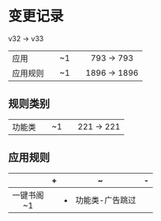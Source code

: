 # 变更记录

v32 -> v33

||||||
|-|:-:|:-:|:-:|:-:|
|应用||~1||793 -> 793|
|应用规则||~1||1896 -> 1896|

## 规则类别

||||||
|-|:-:|:-:|:-:|:-:|
|功能类||~1||221 -> 221|

## 应用规则

||+|~|-|
|:-:|-|-|-|
|一键书阁<br>~1||<li>功能类-广告跳过||
